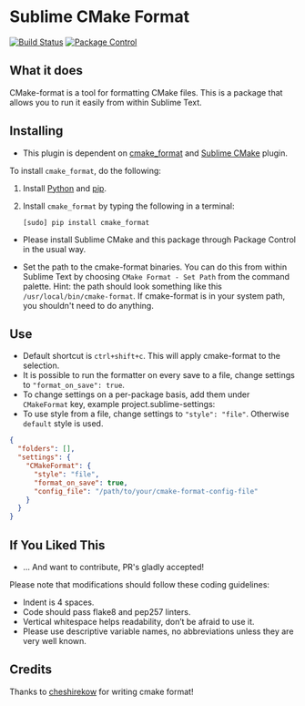 Sublime CMake Format
============

[![Build Status](https://app.travis-ci.com/jasjuang/sublime_cmake_format.svg?branch=master)](https://app.travis-ci.com/jasjuang/sublime_cmake_format)
[![Package Control](https://packagecontrol.herokuapp.com/downloads/CMakeFormat.svg?style=flat-square)](https://packagecontrol.io/packages/CMakeFormat)

What it does
------------
CMake-format is a tool for formatting CMake files. This is a
package that allows you to run it easily from within Sublime Text.

Installing
----------

- This plugin is dependent on [cmake_format](https://github.com/cheshirekow/cmake_format)
  and [Sublime CMake](https://packagecontrol.io/packages/CMake) plugin.

To install `cmake_format`, do the following:

1. Install [Python](http://python.org/download/) and [pip](http://www.pip-installer.org/en/latest/installing.html).

2. Install `cmake_format` by typing the following in a terminal:
   ```
   [sudo] pip install cmake_format
   ```

- Please install Sublime CMake and this package through Package Control in the 
  usual way.

- Set the path to the cmake-format binaries. You can do this from within Sublime
  Text by choosing `CMake Format - Set Path` from the command palette.  Hint:
  the path should look something like this `/usr/local/bin/cmake-format`.
  If cmake-format is in your system path, you shouldn't need to do anything.

Use
---
- Default shortcut is `ctrl+shift+c`.
  This will apply cmake-format to the selection.
- It is possible to run the formatter on every save to a file, change settings
  to `"format_on_save": true`.
- To change settings on a per-package basis, add them under `CMakeFormat` key,
  example project.sublime-settings:
- To use style from a file, change settings to `"style": "file"`. Otherwise `default` style is used.

```json
{
  "folders": [],
  "settings": {
    "CMakeFormat": {
      "style": "file",
      "format_on_save": true,
      "config_file": "/path/to/your/cmake-format-config-file"
    }
  }
}
```


If You Liked This
-----------------
- ... And want to contribute, PR's gladly accepted!

Please note that modifications should follow these coding guidelines:

- Indent is 4 spaces.
- Code should pass flake8 and pep257 linters.
- Vertical whitespace helps readability, don’t be afraid to use it.
- Please use descriptive variable names, no abbreviations unless they are very well known.

Credits
-------
Thanks to [cheshirekow](https://github.com/cheshirekow/) for writing
 cmake format!
